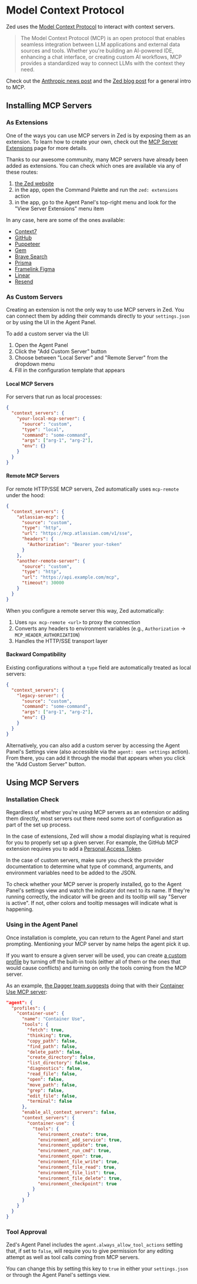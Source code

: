 # Model Context Protocol

Zed uses the [Model Context Protocol](https://modelcontextprotocol.io/) to interact with context servers.

> The Model Context Protocol (MCP) is an open protocol that enables seamless integration between LLM applications and external data sources and tools. Whether you're building an AI-powered IDE, enhancing a chat interface, or creating custom AI workflows, MCP provides a standardized way to connect LLMs with the context they need.

Check out the [Anthropic news post](https://www.anthropic.com/news/model-context-protocol) and the [Zed blog post](https://zed.dev/blog/mcp) for a general intro to MCP.

## Installing MCP Servers

### As Extensions

One of the ways you can use MCP servers in Zed is by exposing them as an extension.
To learn how to create your own, check out the [MCP Server Extensions](../extensions/mcp-extensions.md) page for more details.

Thanks to our awesome community, many MCP servers have already been added as extensions.
You can check which ones are available via any of these routes:

1. [the Zed website](https://zed.dev/extensions?filter=context-servers)
2. in the app, open the Command Palette and run the `zed: extensions` action
3. in the app, go to the Agent Panel's top-right menu and look for the "View Server Extensions" menu item

In any case, here are some of the ones available:

- [Context7](https://zed.dev/extensions/context7-mcp-server)
- [GitHub](https://zed.dev/extensions/github-mcp-server)
- [Puppeteer](https://zed.dev/extensions/puppeteer-mcp-server)
- [Gem](https://zed.dev/extensions/gem)
- [Brave Search](https://zed.dev/extensions/brave-search-mcp-server)
- [Prisma](https://github.com/aqrln/prisma-mcp-zed)
- [Framelink Figma](https://zed.dev/extensions/framelink-figma-mcp-server)
- [Linear](https://zed.dev/extensions/linear-mcp-server)
- [Resend](https://zed.dev/extensions/resend-mcp-server)

### As Custom Servers

Creating an extension is not the only way to use MCP servers in Zed.
You can connect them by adding their commands directly to your `settings.json` or by using the UI in the Agent Panel.

To add a custom server via the UI:

1. Open the Agent Panel
2. Click the "Add Custom Server" button  
3. Choose between "Local Server" and "Remote Server" from the dropdown menu
4. Fill in the configuration template that appears

#### Local MCP Servers

For servers that run as local processes:

```json
{
  "context_servers": {
    "your-local-mcp-server": {
      "source": "custom",
      "type": "local",
      "command": "some-command",
      "args": ["arg-1", "arg-2"],
      "env": {}
    }
  }
}
```

#### Remote MCP Servers

For remote HTTP/SSE MCP servers, Zed automatically uses `mcp-remote` under the hood:

```json
{
  "context_servers": {
    "atlassian-mcp": {
      "source": "custom",
      "type": "http",
      "url": "https://mcp.atlassian.com/v1/sse",
      "headers": {
        "Authorization": "Bearer your-token"
      }
    },
    "another-remote-server": {
      "source": "custom", 
      "type": "http",
      "url": "https://api.example.com/mcp",
      "timeout": 30000
    }
  }
}
```

When you configure a remote server this way, Zed automatically:

1. Uses `npx mcp-remote <url>` to proxy the connection
2. Converts any headers to environment variables (e.g., `Authorization` → `MCP_HEADER_AUTHORIZATION`)
3. Handles the HTTP/SSE transport layer

#### Backward Compatibility

Existing configurations without a `type` field are automatically treated as local servers:

```json
{
  "context_servers": {
    "legacy-server": {
      "source": "custom",
      "command": "some-command",
      "args": ["arg-1", "arg-2"],
      "env": {}
    }
  }
}
```

Alternatively, you can also add a custom server by accessing the Agent Panel's Settings view (also accessible via the `agent: open settings` action).
From there, you can add it through the modal that appears when you click the "Add Custom Server" button.

## Using MCP Servers

### Installation Check

Regardless of whether you're using MCP servers as an extension or adding them directly, most servers out there need some sort of configuration as part of the set up process.

In the case of extensions, Zed will show a modal displaying what is required for you to properly set up a given server.
For example, the GitHub MCP extension requires you to add a [Personal Access Token](https://docs.github.com/en/authentication/keeping-your-account-and-data-secure/managing-your-personal-access-tokens).

In the case of custom servers, make sure you check the provider documentation to determine what type of command, arguments, and environment variables need to be added to the JSON.

To check whether your MCP server is properly installed, go to the Agent Panel's settings view and watch the indicator dot next to its name.
If they're running correctly, the indicator will be green and its tooltip will say "Server is active".
If not, other colors and tooltip messages will indicate what is happening.

### Using in the Agent Panel

Once installation is complete, you can return to the Agent Panel and start prompting.
Mentioning your MCP server by name helps the agent pick it up.

If you want to ensure a given server will be used, you can create [a custom profile](./agent-panel.md#custom-profiles) by turning off the built-in tools (either all of them or the ones that would cause conflicts) and turning on only the tools coming from the MCP server.

As an example, [the Dagger team suggests](https://container-use.com/agent-integrations#add-container-use-agent-profile-optional) doing that with their [Container Use MCP server](https://zed.dev/extensions/mcp-server-container-use):

```json
"agent": {
  "profiles": {
    "container-use": {
      "name": "Container Use",
      "tools": {
        "fetch": true,
        "thinking": true,
        "copy_path": false,
        "find_path": false,
        "delete_path": false,
        "create_directory": false,
        "list_directory": false,
        "diagnostics": false,
        "read_file": false,
        "open": false,
        "move_path": false,
        "grep": false,
        "edit_file": false,
        "terminal": false
      },
      "enable_all_context_servers": false,
      "context_servers": {
        "container-use": {
          "tools": {
            "environment_create": true,
            "environment_add_service": true,
            "environment_update": true,
            "environment_run_cmd": true,
            "environment_open": true,
            "environment_file_write": true,
            "environment_file_read": true,
            "environment_file_list": true,
            "environment_file_delete": true,
            "environment_checkpoint": true
          }
        }
      }
    }
  }
}
```

### Tool Approval

Zed's Agent Panel includes the `agent.always_allow_tool_actions` setting that, if set to `false`, will require you to give permission for any editing attempt as well as tool calls coming from MCP servers.

You can change this by setting this key to `true` in either your `settings.json` or through the Agent Panel's settings view.
